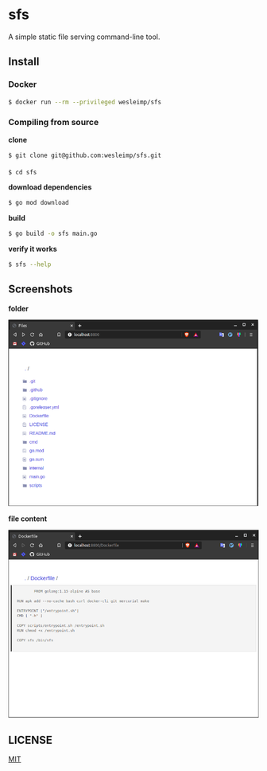 # sfs

A simple static file serving command-line tool.

## Install

### Docker

```sh
$ docker run --rm --privileged wesleimp/sfs
```

### Compiling from source

**clone**

```sh
$ git clone git@github.com:wesleimp/sfs.git

$ cd sfs
```

**download dependencies**

```sh
$ go mod download
```

**build**

```sh
$ go build -o sfs main.go
```

**verify it works**

```sh
$ sfs --help
```

## Screenshots

**folder**

![folder](./assets/files.png)

**file content**

![folder](./assets/code.png)

## LICENSE

[MIT](https://github.com/wesleimp/sfs/blob/master/LICENSE)